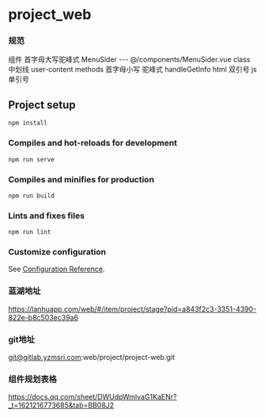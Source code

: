 # project_web

### 规范
组件 首字母大写驼峰式  MenuSider --- @/components/MenuSider.vue
class 中划线 user-content
methods 首字母小写 驼峰式 handleGetInfo
html 双引号 js 单引号

## Project setup
```
npm install
```

### Compiles and hot-reloads for development
```
npm run serve
```

### Compiles and minifies for production
```
npm run build
```

### Lints and fixes files
```
npm run lint
```

### Customize configuration
See [Configuration Reference](https://cli.vuejs.org/config/).

### 蓝湖地址
https://lanhuapp.com/web/#/item/project/stage?pid=a843f2c3-3351-4390-822e-b8c503ec39a6

### git地址
git@gitlab.yzmsri.com:web/project/project-web.git

### 组件规划表格
https://docs.qq.com/sheet/DWUdpWmlvaG1KaENr?_t=1621216773685&tab=BB08J2


